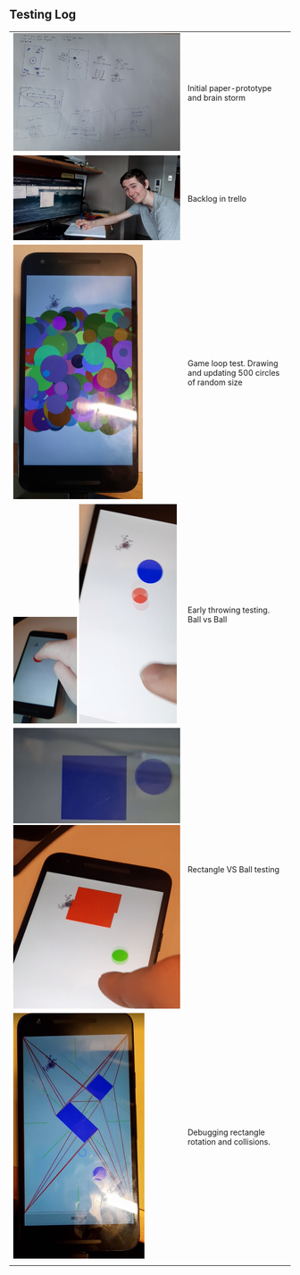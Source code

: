 ## Testing Log

|                                                              |                                                              |
| :----------------------------------------------------------- | ------------------------------------------------------------ |
| ![image-20201012150123292](img/image-20201012150123292.png)  | Initial paper-prototype and brain storm                      |
| ![image-20201012150228467](img/image-20201012150228467.png)  | Backlog in trello                                            |
| <img src="img/image-20201012145921946.png" alt="image-20201012145921946" style="zoom:50%;" /> | Game loop test. Drawing and updating 500 circles of random size |
| <img src="img/image-20201012150402332.png" alt="image-20201012150402332" style="zoom:25%;" /> ![image-20201012150516550](img/image-20201012150516550.png) | Early throwing testing. <br />Ball vs Ball                   |
| ![image-20201012150658915](img/image-20201012150658915.png)![image-20201012150753276](img/image-20201012150753276.png) | Rectangle VS Ball testing                                    |
| <img src="img/image-20201012150812891.png" alt="image-20201012150812891" style="zoom:50%;" /> | Debugging rectangle rotation and collisions.                 |
|                                                              |                                                              |



